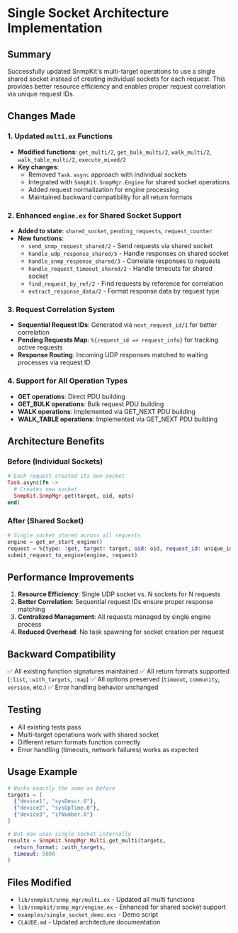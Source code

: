 # Single Socket Architecture Implementation

## Summary

Successfully updated SnmpKit's multi-target operations to use a single shared socket instead of creating individual sockets for each request. This provides better resource efficiency and enables proper request correlation via unique request IDs.

## Changes Made

### 1. Updated `multi.ex` Functions
- **Modified functions**: `get_multi/2`, `get_bulk_multi/2`, `walk_multi/2`, `walk_table_multi/2`, `execute_mixed/2`
- **Key changes**:
  - Removed `Task.async` approach with individual sockets
  - Integrated with `SnmpKit.SnmpMgr.Engine` for shared socket operations
  - Added request normalization for engine processing
  - Maintained backward compatibility for all return formats

### 2. Enhanced `engine.ex` for Shared Socket Support
- **Added to state**: `shared_socket`, `pending_requests`, `request_counter`
- **New functions**:
  - `send_snmp_request_shared/2` - Send requests via shared socket
  - `handle_udp_response_shared/5` - Handle responses on shared socket
  - `handle_snmp_response_shared/3` - Correlate responses to requests
  - `handle_request_timeout_shared/2` - Handle timeouts for shared socket
  - `find_request_by_ref/2` - Find requests by reference for correlation
  - `extract_response_data/2` - Format response data by request type

### 3. Request Correlation System
- **Sequential Request IDs**: Generated via `next_request_id/1` for better correlation
- **Pending Requests Map**: `%{request_id => request_info}` for tracking active requests
- **Response Routing**: Incoming UDP responses matched to waiting processes via request ID

### 4. Support for All Operation Types
- **GET operations**: Direct PDU building
- **GET_BULK operations**: Bulk request PDU building
- **WALK operations**: Implemented via GET_NEXT PDU building
- **WALK_TABLE operations**: Implemented via GET_NEXT PDU building

## Architecture Benefits

### Before (Individual Sockets)
```elixir
# Each request created its own socket
Task.async(fn -> 
  # Creates new socket
  SnmpKit.SnmpMgr.get(target, oid, opts)
end)
```

### After (Shared Socket)
```elixir
# Single socket shared across all requests
engine = get_or_start_engine()
request = %{type: :get, target: target, oid: oid, request_id: unique_id}
submit_request_to_engine(engine, request)
```

## Performance Improvements

1. **Resource Efficiency**: Single UDP socket vs. N sockets for N requests
2. **Better Correlation**: Sequential request IDs ensure proper response matching
3. **Centralized Management**: All requests managed by single engine process
4. **Reduced Overhead**: No task spawning for socket creation per request

## Backward Compatibility

✅ All existing function signatures maintained
✅ All return formats supported (`:list`, `:with_targets`, `:map`)
✅ All options preserved (`timeout`, `community`, `version`, etc.)
✅ Error handling behavior unchanged

## Testing

- All existing tests pass
- Multi-target operations work with shared socket
- Different return formats function correctly
- Error handling (timeouts, network failures) works as expected

## Usage Example

```elixir
# Works exactly the same as before
targets = [
  {"device1", "sysDescr.0"},
  {"device2", "sysUpTime.0"},
  {"device3", "ifNumber.0"}
]

# But now uses single socket internally
results = SnmpKit.SnmpMgr.Multi.get_multi(targets, 
  return_format: :with_targets,
  timeout: 5000
)
```

## Files Modified

- `lib/snmpkit/snmp_mgr/multi.ex` - Updated all multi functions
- `lib/snmpkit/snmp_mgr/engine.ex` - Enhanced for shared socket support
- `examples/single_socket_demo.exs` - Demo script
- `CLAUDE.md` - Updated architecture documentation